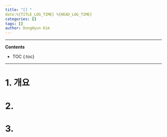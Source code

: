 ```yaml
---
title: "[] "
date:%{TITLE_LOG_TIME} %{HEAD_LOG_TIME}
categories: []
tags: []
author: DongHyun Kim
---
```


---
**Contents**
* TOC
{:toc}
---

# 1. 개요


# 2.


# 3. 
